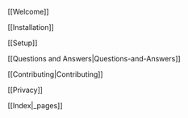 [[Welcome]]

[[Installation]]

[[Setup]]

[[Questions and Answers|Questions-and-Answers]]

[[Contributing|Contributing]]

[[Privacy]]

[[Index|_pages]]